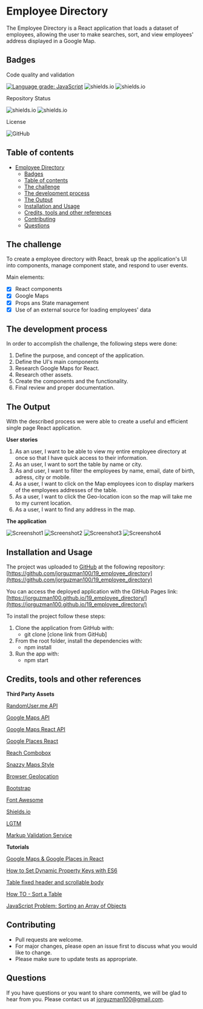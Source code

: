 # Employee Directory

The Employee Directory is a React application that loads a dataset of employees, allowing the user to make searches, sort, and view employees' address displayed in a Google Map.

## Badges

Code quality and validation

[![Language grade: JavaScript](https://img.shields.io/lgtm/grade/javascript/g/jorguzman100/19_employee_directory.svg?logo=lgtm&logoWidth=18)](https://lgtm.com/projects/g/jorguzman100/19_employee_directory/context:javascript)
![shields.io](https://img.shields.io/github/languages/top/jorguzman100/19_employee_directory)
![shields.io](https://img.shields.io/w3c-validation/html?targetUrl=https%3A%2F%2Fjorguzman100.github.io%2F19_employee_directory%2F)

Repository Status

![shields.io](https://img.shields.io/badge/Repo%20Status-Finished-brightgreen)
![shields.io](https://img.shields.io/bitbucket/issues/jorguzman100/19_employee_directory)

License

![GitHub](https://img.shields.io/github/license/jorguzman100/19_employee_directory)

## Table of contents

- [Employee Directory](#employee-directory)
  - [Badges](#badges)
  - [Table of contents](#table-of-contents)
  - [The challenge](#the-challenge)
  - [The development process](#the-development-process)
  - [The Output](#the-output)
  - [Installation and Usage](#installation-and-usage)
  - [Credits, tools and other references](#credits-tools-and-other-references)
  - [Contributing](#contributing)
  - [Questions](#questions)

## The challenge

To create a employee directory with React, break up the application's UI into components, manage component state, and respond to user events.

Main elements:

- [x] React components
- [x] Google Maps
- [x] Props ans State management
- [x] Use of an external source for loading employees' data

## The development process

In order to accomplish the challenge, the following steps were done:

1. Define the purpose, and concept of the application.
2. Define the UI's main components
3. Research Google Maps for React.
4. Research other assets.
5. Create the components and the functionality.
6. Final review and proper documentation.

## The Output

With the described process we were able to create a useful and efficient single page React application.

**User stories**

1. As an user, I want to be able to view my entire employee directory at once so that I have quick access to their information.
2. As an user, I want to sort the table by name or city.
3. As and user, I want to filter the employees by name, email, date of birth, adress, city or mobile.
4. As a user, I want to click on the Map employees icon to display markers of the employees addresses of the table.
5. As a user, I want to click the Geo-location icon so the map will take me to my current location.
6. As a user, I want to find any address in the map.

**The application**

![Screenshot1](./assets/images/screenshot1.png)
![Screenshot2](./assets/images/screenshot2.png)
![Screenshot3](./assets/images/screenshot3.png)
![Screenshot4](./assets/images/screenshot4.png)

## Installation and Usage

The project was uploaded to [GitHub](https://github.com/) at the following repository:
[https://github.com/jorguzman100/19_employee_directory](https://github.com/jorguzman100/19_employee_directory)

You can access the deployed application with the GitHub Pages link:
[https://jorguzman100.github.io/19_employee_directory/](https://jorguzman100.github.io/19_employee_directory/)

To install the project follow these steps:

1. Clone the application from GitHub with:
   - git clone [clone link from GitHub]
2. From the root folder, install the dependencies with:
   - npm install
3. Run the app with:
   - npm start

## Credits, tools and other references

**Third Party Assets**

[RandomUser.me API](https://randomuser.me/)

[Google Maps API](https://developers.google.com/maps/documentation)

[Google Maps React API](https://www.npmjs.com/package/@react-google-maps/api)

[Google Places React](https://www.npmjs.com/package/use-places-autocomplete)

[Reach Combobox](https://reach.tech/combobox/)

[Snazzy Maps Style](https://snazzymaps.com/style/8097/wy)

[Browser Geolocation](https://developer.mozilla.org/en-US/docs/Web/API/Geolocation/getCurrentPosition)

[Bootstrap](https://getbootstrap.com/)

[Font Awesome](https://fontawesome.com/)

[Shields.io](https://shields.io/)

[LGTM](https://lgtm.com/)

[Markup Validation Service](https://validator.w3.org/)

**Tutorials**

[Google Maps & Google Places in React](https://www.youtube.com/watch?v=WZcxJGmLbSo)

[How to Set Dynamic Property Keys with ES6](https://www.samanthaming.com/tidbits/37-dynamic-property-name-with-es6/)

[Table fixed header and scrollable body](https://stackoverflow.com/questions/21168521/table-fixed-header-and-scrollable-body)

[How TO - Sort a Table](https://www.w3schools.com/howto/howto_js_sort_table.asp)

[JavaScript Problem: Sorting an Array of Objects](https://www.youtube.com/watch?v=0d76_2sksWY)

## Contributing

- Pull requests are welcome.
- For major changes, please open an issue first to discuss what you would like to change.
- Please make sure to update tests as appropriate.

## Questions

If you have questions or you want to share comments, we will be glad to hear from you. Please contact us at jorguzman100@gmail.com.
